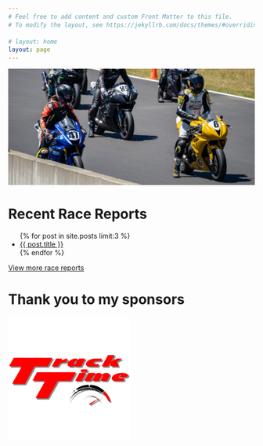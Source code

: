 ```yaml
---
# Feel free to add content and custom Front Matter to this file.
# To modify the layout, see https://jekyllrb.com/docs/themes/#overriding-theme-defaults

# layout: home
layout: page
---
```


<!-- ![](img/76825961-IMG_5971-cropped2.jpeg) -->
![](/img/race-report-photos/2021/2021-wmrra-r3-grid.jpg)

# Recent Race Reports
<ul>
  {% for post in site.posts limit:3 %}
    <li>
      <a href="{{ post.url }}">{{ post.title }}</a>
    </li>
  {% endfor %}
</ul>

[View more race reports](/race-reports)

# Thank you to my sponsors

[![TrackTime Track Days and Rider Training](img/sponsors/tracktime.png)](http://tracktime.bike)

    

